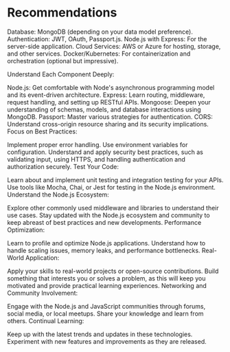 # Recommendations

Database: MongoDB (depending on your data model preference).
Authentication: JWT, OAuth, Passport.js.
Node.js with Express: For the server-side application.
Cloud Services: AWS or Azure for hosting, storage, and other services.
Docker/Kubernetes: For containerization and orchestration (optional but impressive).

Understand Each Component Deeply:

Node.js: Get comfortable with Node's asynchronous programming model and its event-driven architecture.
Express: Learn routing, middleware, request handling, and setting up RESTful APIs.
Mongoose: Deepen your understanding of schemas, models, and database interactions using MongoDB.
Passport: Master various strategies for authentication.
CORS: Understand cross-origin resource sharing and its security implications.
Focus on Best Practices:

Implement proper error handling.
Use environment variables for configuration.
Understand and apply security best practices, such as validating input, using HTTPS, and handling authentication and authorization securely.
Test Your Code:

Learn about and implement unit testing and integration testing for your APIs.
Use tools like Mocha, Chai, or Jest for testing in the Node.js environment.
Understand the Node.js Ecosystem:

Explore other commonly used middleware and libraries to understand their use cases.
Stay updated with the Node.js ecosystem and community to keep abreast of best practices and new developments.
Performance Optimization:

Learn to profile and optimize Node.js applications.
Understand how to handle scaling issues, memory leaks, and performance bottlenecks.
Real-World Application:

Apply your skills to real-world projects or open-source contributions.
Build something that interests you or solves a problem, as this will keep you motivated and provide practical learning experiences.
Networking and Community Involvement:

Engage with the Node.js and JavaScript communities through forums, social media, or local meetups.
Share your knowledge and learn from others.
Continual Learning:

Keep up with the latest trends and updates in these technologies.
Experiment with new features and improvements as they are released.
